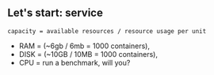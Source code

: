 ## Let's start: service

~~~
capacity = available resources / resource usage per unit
~~~

* RAM = (~6gb / 6mb = 1000 containers),
* DISK = (~10GB / 10MB = 1000 containers),
* CPU = run a benchmark, will you?